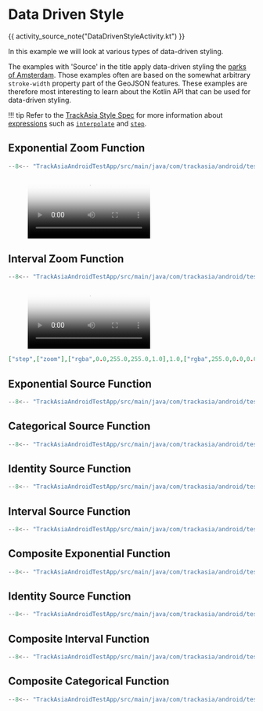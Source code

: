 # Data Driven Style

{{ activity_source_note("DataDrivenStyleActivity.kt") }}

In this example we will look at various types of data-driven styling.

The examples with 'Source' in the title apply data-driven styling the [parks of Amsterdam](https://github.com/trackasia/trackasia-native/blob/main/platform/android/TrackAsiaAndroidTestApp/src/main/res/raw/amsterdam.geojson). Those examples often are based on the somewhat arbitrary `stroke-width` property part of the GeoJSON features. These examples are therefore most interesting to learn about the Kotlin API that can be used for data-driven styling.

!!! tip
    Refer to the [TrackAsia Style Spec](https://trackasia.com/trackasia-style-spec/) for more information about [expressions](https://trackasia.com/trackasia-style-spec/expressions/) such as [`interpolate`](https://trackasia.com/trackasia-style-spec/expressions/#interpolate) and [`step`](https://trackasia.com/trackasia-style-spec/expressions/#step).


## Exponential Zoom Function

```kotlin
--8<-- "TrackAsiaAndroidTestApp/src/main/java/com/trackasia/android/testapp/activity/style/DataDrivenStyleActivity.kt:addExponentialZoomFunction"
```

<figure markdown="span">
  <video controls width="250" poster="{{ s3_url("exponential_zoom_function_thumbnail.jpg") }}" >
    <source src="{{ s3_url("exponential_zoom_function.mp4") }}" />
  </video>
</figure>


## Interval Zoom Function

```kotlin
--8<-- "TrackAsiaAndroidTestApp/src/main/java/com/trackasia/android/testapp/activity/style/DataDrivenStyleActivity.kt:addIntervalZoomFunction"
```

<figure markdown="span">
  <video controls width="250" poster="{{ s3_url("interval_zoom_function_thumbnail.jpg") }}" >
    <source src="{{ s3_url("interval_zoom_function.mp4") }}" />
  </video>
</figure>

```json title="Equivalent JSON"
["step",["zoom"],["rgba",0.0,255.0,255.0,1.0],1.0,["rgba",255.0,0.0,0.0,1.0],5.0,["rgba",0.0,0.0,255.0,1.0],10.0,["rgba",0.0,255.0,0.0,1.0]]
```

## Exponential Source Function

```kotlin
--8<-- "TrackAsiaAndroidTestApp/src/main/java/com/trackasia/android/testapp/activity/style/DataDrivenStyleActivity.kt:addExponentialSourceFunction"
```

## Categorical Source Function

```kotlin
--8<-- "TrackAsiaAndroidTestApp/src/main/java/com/trackasia/android/testapp/activity/style/DataDrivenStyleActivity.kt:addCategoricalSourceFunction"
```

## Identity Source Function

```kotlin
--8<-- "TrackAsiaAndroidTestApp/src/main/java/com/trackasia/android/testapp/activity/style/DataDrivenStyleActivity.kt:addIdentitySourceFunction"
```

## Interval Source Function

```kotlin
--8<-- "TrackAsiaAndroidTestApp/src/main/java/com/trackasia/android/testapp/activity/style/DataDrivenStyleActivity.kt:addIntervalSourceFunction"
```

## Composite Exponential Function

```kotlin
--8<-- "TrackAsiaAndroidTestApp/src/main/java/com/trackasia/android/testapp/activity/style/DataDrivenStyleActivity.kt:addCompositeExponentialFunction"
```

## Identity Source Function

```kotlin
--8<-- "TrackAsiaAndroidTestApp/src/main/java/com/trackasia/android/testapp/activity/style/DataDrivenStyleActivity.kt:addIdentitySourceFunction"
```

## Composite Interval Function

```kotlin
--8<-- "TrackAsiaAndroidTestApp/src/main/java/com/trackasia/android/testapp/activity/style/DataDrivenStyleActivity.kt:addCompositeIntervalFunction"
```

## Composite Categorical Function

```kotlin
--8<-- "TrackAsiaAndroidTestApp/src/main/java/com/trackasia/android/testapp/activity/style/DataDrivenStyleActivity.kt:addCompositeCategoricalFunction"
```
